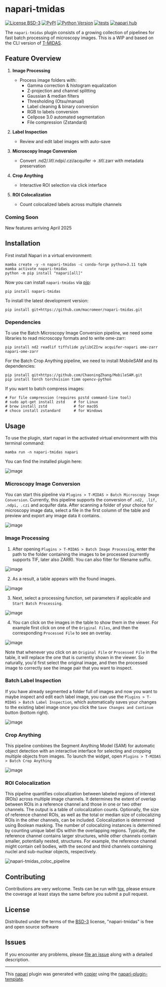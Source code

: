# napari-tmidas

[![License BSD-3](https://img.shields.io/pypi/l/napari-tmidas.svg?color=green)](https://github.com/macromeer/napari-tmidas/raw/main/LICENSE)
[![PyPI](https://img.shields.io/pypi/v/napari-tmidas.svg?color=green)](https://pypi.org/project/napari-tmidas)
[![Python Version](https://img.shields.io/pypi/pyversions/napari-tmidas.svg?color=green)](https://python.org)
[![tests](https://github.com/macromeer/napari-tmidas/workflows/tests/badge.svg)](https://github.com/macromeer/napari-tmidas/actions)
[![napari hub](https://img.shields.io/endpoint?url=https://api.napari-hub.org/shields/napari-tmidas)](https://napari-hub.org/plugins/napari-tmidas)
<!-- [![codecov](https://codecov.io/gh/macromeer/napari-tmidas/branch/main/graph/badge.svg)](https://codecov.io/gh/macromeer/napari-tmidas) -->
The `napari-tmidas` plugin consists of a growing collection of pipelines for fast batch processing of microscopy images. This is a WIP and based on the CLI version of [T-MIDAS](https://github.com/MercaderLabAnatomy/T-MIDAS).

## Feature Overview

1. **Image Processing**
   - Process image folders with:
     - Gamma correction & histogram equalization
     - Z-projection and channel splitting
     - Gaussian & median filters
     - Thresholding (Otsu/manual)
     - Label cleaning & binary conversion
     - RGB to labels conversion
     - Cellpose 3.0 automated segmentation
     - File compression (Zstandard)

2. **Label Inspection**
   - Review and edit label images with auto-save

3. **Microscopy Image Conversion**
   - Convert .nd2/.lif/.ndpi/.czi/acquifer → .tif/.zarr with metadata preservation

4. **Crop Anything**
   - Interactive ROI selection via click interface

5. **ROI Colocalization**
   - Count colocalized labels across multiple channels



### Coming Soon
New features arriving April 2025


## Installation

First install Napari in a virtual environment:

    mamba create -y -n napari-tmidas -c conda-forge python=3.11 tqdm
    mamba activate napari-tmidas
    python -m pip install "napari[all]"

Now you can install `napari-tmidas` via [pip]:

    pip install napari-tmidas

To install the latest development version:

    pip install git+https://github.com/macromeer/napari-tmidas.git

### Dependencies
To use the Batch Microscopy Image Conversion pipeline, we need some libraries to read microscopy formats and to write ome-zarr:

    pip install nd2 readlif tiffslide pylibCZIrw acquifer-napari ome-zarr napari-ome-zarr

For the Batch Crop Anything pipeline, we need to install MobileSAM and its dependencies:

    pip install git+https://github.com/ChaoningZhang/MobileSAM.git
    pip install torch torchvision timm opencv-python

If you want to batch compress images:

    # For file compression (requires pzstd command-line tool)
    # sudo apt-get install zstd    # for Linux
    # brew install zstd            # for macOS
    # choco install zstandard      # for Windows


## Usage

To use the plugin, start napari in the activated virtual environment with this terminal command:

    mamba run -n napari-tmidas napari

You can find the installed plugin here:

![image](https://github.com/user-attachments/assets/504db09a-d66e-49eb-90cd-3237024d9d7a)


### Microscopy Image Conversion

You can start this pipeline via `Plugins > T-MIDAS > Batch Microscopy Image Conversion`. Currently, this pipeline supports the conversion of `.nd2, .lif, .ndpi, .czi` and acquifer data. After scanning a folder of your choice for microscopy image data, select a file in the first column of the table and preview and export any image data it contains.

![image](https://github.com/user-attachments/assets/e377ca71-2f30-447d-825e-d2feebf7061b)

### Image Processing

1. After opening `Plugins > T-MIDAS > Batch Image Processing`, enter the path to the folder containing the images to be processed (currently supports TIF, later also ZARR). You can also filter for filename suffix.

![image](https://github.com/user-attachments/assets/41ecb689-9abe-4371-83b5-9c5eb37069f9)

2. As a result, a table appears with the found images.

![image](https://github.com/user-attachments/assets/8360942a-be8f-49ec-bc25-385ee43bd601)

3. Next, select a processing function, set parameters if applicable and `Start Batch Processing`.

![image](https://github.com/user-attachments/assets/05929660-6672-4f76-89da-4f17749ccfad)

4. You can click on the images in the table to show them in the viewer. For example first click on one of the `Original Files`, and then the corresponding `Processed File` to see an overlay.

![image](https://github.com/user-attachments/assets/cfe84828-c1cc-4196-9a53-5dfb82d5bfce)

Note that whenever you click on an `Original File` or `Processed File` in the table, it will replace the one that is currently shown in the viewer. So naturally, you'd first select the original image, and then the processed image to correctly see the image pair that you want to inspect.

### Batch Label Inspection
If you have already segmented a folder full of images and now you want to maybe inspect and edit each label image, you can use the `Plugins > T-MIDAS > Batch Label Inspection`, which automatically saves your changes to the existing label image once you click the `Save Changes and Continue` button (bottom right).

![image](https://github.com/user-attachments/assets/0bf8c6ae-4212-449d-8183-e91b23ba740e)

### Crop Anything
This pipeline combines the Segment Anything Model (SAM) for automatic object detection with an interactive interface for selecting and cropping multiple objects from images. To launch the widget, open `Plugins > T-MIDAS > Batch Crop Anything`

![image](https://github.com/user-attachments/assets/6d72c2a2-1064-4a27-b398-a9b86fcbc443)

### ROI Colocalization
This pipeline quantifies colocalization between labeled regions of interest (ROIs) across multiple image channels. It determines the extent of overlap between ROIs in a reference channel and those in one or two other channels. The output is a table of colocalization counts. Optionally, the size of reference channel ROIs, as well as the total or median size of colocalizing ROIs in the other channels, can be included. Colocalization is determined using Boolean masking. The number of colocalizing instances is determined by counting unique label IDs within the overlapping regions. Typically, the reference channel contains larger structures, while other channels contain smaller, potentially nested, structures. For example, the reference channel might contain cell bodies, with the second and third channels containing nuclei and sub-nuclear objects, respectively.

![napari-tmidas_coloc_pipeline](https://github.com/user-attachments/assets/2f9022a0-7b88-4588-a448-250f07a634d7)


## Contributing

Contributions are very welcome. Tests can be run with [tox], please ensure
the coverage at least stays the same before you submit a pull request.

## License

Distributed under the terms of the [BSD-3] license,
"napari-tmidas" is free and open source software

## Issues

If you encounter any problems, please [file an issue] along with a detailed description.

[napari]: https://github.com/napari/napari
[copier]: https://copier.readthedocs.io/en/stable/
[@napari]: https://github.com/napari
[MIT]: http://opensource.org/licenses/MIT
[BSD-3]: http://opensource.org/licenses/BSD-3-Clause
[GNU GPL v3.0]: http://www.gnu.org/licenses/gpl-3.0.txt
[GNU LGPL v3.0]: http://www.gnu.org/licenses/lgpl-3.0.txt
[Apache Software License 2.0]: http://www.apache.org/licenses/LICENSE-2.0
[Mozilla Public License 2.0]: https://www.mozilla.org/media/MPL/2.0/index.txt
[napari-plugin-template]: https://github.com/napari/napari-plugin-template

[file an issue]: https://github.com/macromeer/napari-tmidas/issues

----------------------------------

This [napari] plugin was generated with [copier] using the [napari-plugin-template].

<!--
Don't miss the full getting started guide to set up your new package:
https://github.com/napari/napari-plugin-template#getting-started

and review the napari docs for plugin developers:
https://napari.org/stable/plugins/index.html
-->

[napari]: https://github.com/napari/napari
[tox]: https://tox.readthedocs.io/en/latest/
[pip]: https://pypi.org/project/pip/
[PyPI]: https://pypi.org/
